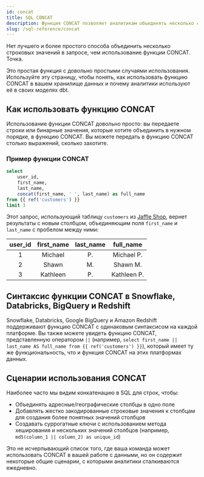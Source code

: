 ```yaml
---
id: concat
title: SQL CONCAT
description: Функция CONCAT позволяет аналитикам объединять несколько строковых значений в запросе.
slug: /sql-reference/concat
---
```


<head>
    <title>Работа с SQL CONCAT</title>
</head>

Нет лучшего и более простого способа объединить несколько строковых значений в запросе, чем использование функции CONCAT. Точка.

Это простая функция с довольно простыми случаями использования. Используйте эту страницу, чтобы понять, как использовать функцию CONCAT в вашем хранилище данных и почему аналитики используют её в своих моделях dbt.

## Как использовать функцию CONCAT

Использование функции CONCAT довольно просто: вы передаете строки или бинарные значения, которые хотите объединить в нужном порядке, в функцию CONCAT. Вы можете передать в функцию CONCAT столько выражений, сколько захотите.

### Пример функции CONCAT

```sql
select
	user_id,
	first_name,
	last_name,
	concat(first_name, ' ', last_name) as full_name
from {{ ref('customers') }}
limit 3
```

Этот запрос, использующий таблицу `customers` из [Jaffle Shop](https://github.com/dbt-labs/jaffle_shop), вернет результаты с новым столбцом, объединяющим поля `first_name` и `last_name` с пробелом между ними:

| user_id | first_name | last_name | full_name |
|:---:|:---:|:---:|:---:|
| 1 | Michael | P. | Michael P. |
| 2 | Shawn | M. | Shawn M. |
| 3 | Kathleen | P. | Kathleen P. |

## Синтаксис функции CONCAT в Snowflake, Databricks, BigQuery и Redshift

Snowflake, Databricks, Google BigQuery и Amazon Redshift поддерживают функцию CONCAT с одинаковым синтаксисом на каждой платформе. Вы также можете увидеть функцию CONCAT, представленную оператором `||` (например, `select first_name || last_name AS full_name from {{ ref('customers') }}`), который имеет ту же функциональность, что и функция CONCAT на этих платформах данных.

## Сценарии использования CONCAT

Наиболее часто мы видим конкатенацию в SQL для строк, чтобы:

- Объединять адресные/географические столбцы в одно поле
- Добавлять жестко закодированные строковые значения к столбцам для создания более понятных значений столбцов
- Создавать <Term id="surrogate-key">суррогатные ключи</Term> с использованием метода хеширования и нескольких значений столбцов (например, `md5(column_1 || column_2) as unique_id`)

Это не исчерпывающий список того, где ваша команда может использовать CONCAT в вашей работе с данными, но он содержит некоторые общие сценарии, с которыми аналитики сталкиваются ежедневно.